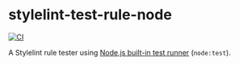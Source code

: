 # stylelint-test-rule-node

[![CI](https://github.com/stylelint/stylelint-test-rule-node/actions/workflows/ci.yml/badge.svg)](https://github.com/stylelint/stylelint-test-rule-node/actions/workflows/ci.yml)

A Stylelint rule tester using [Node.js built-in test runner](https://nodejs.org/api/test.html) (`node:test`).
